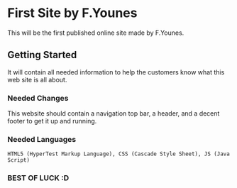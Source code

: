 # First Site by F.Younes

This will be the first published online site made by F.Younes.

## Getting Started

It will contain all needed information to help the customers know what this web site is all about.

### Needed Changes

This website should contain a navigation top bar, a header, and a decent footer to get it up and running.

### Needed Languages

```
HTML5 (HyperTest Markup Language), CSS (Cascade Style Sheet), JS (Java Script)
```

### BEST OF LUCK :D
